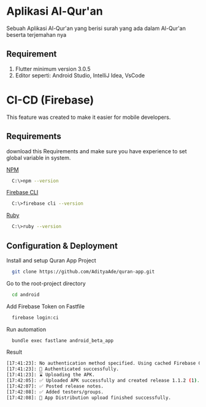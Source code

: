 # Aplikasi Al-Qur'an

Sebuah Aplikasi Al-Qur'an yang berisi surah yang ada dalam Al-Qur'an beserta terjemahan nya

## Requirement

1. Flutter minimum version 3.0.5
2. Editor seperti: Android Studio, IntelliJ Idea, VsCode

# CI-CD (Firebase)

This feature was created to make it easier for mobile developers.



## Requirements

download this Requirements and make sure you have experience to set global variable in system.

[NPM](https://nodejs.org/en/download/)

```bash
  C:\>npm --version
```

[Firebase CLI](https://firebase.google.com/docs/cli)

```bash
  C:\>firebase cli --version
```

[Ruby](https://rubyinstaller.org/)

```bash
  C:\>ruby --version
```


    
## Configuration & Deployment

Install and setup Quran App Project

```bash
  git clone https://github.com/AdityaAde/quran-app.git
```

Go to the root-project directory

```bash
  cd android
```

Add Firebase Token on Fastfile

```bash
  firebase login:ci
```

Run automation

```bash
  bundle exec fastlane android_beta_app
```

Result

```bash
[17:41:23]: No authentication method specified. Using cached Firebase CLI credentials.
[17:41:23]: 🔐 Authenticated successfully.
[17:41:23]: ⌛ Uploading the APK.
[17:42:05]: ✅ Uploaded APK successfully and created release 1.1.2 (1).
[17:42:07]: ✅ Posted release notes.
[17:42:08]: ✅ Added testers/groups.
[17:42:08]: 🎉 App Distribution upload finished successfully.
```
